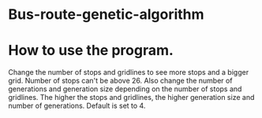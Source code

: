 # Bus-route-genetic-algorithm
# How to use the program.


Change the number of stops and gridlines to see more stops and a bigger grid. Number of stops can't be above 26. Also change the number of generations and generation size depending on the number of stops and gridlines. The higher the stops and gridlines, the higher generation size and number of generations. Default is set to 4.
